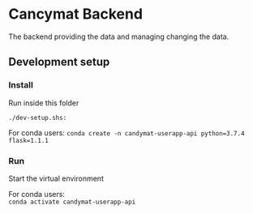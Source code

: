 # Cancymat Backend

The backend providing the data and managing changing the data.

## Development setup
### Install
Run inside this folder
```
./dev-setup.shs:  
```

For conda users:
```conda create -n candymat-userapp-api python=3.7.4 flask=1.1.1```

### Run
Start the virtual environment

For conda users:  
```conda activate candymat-userapp-api```

